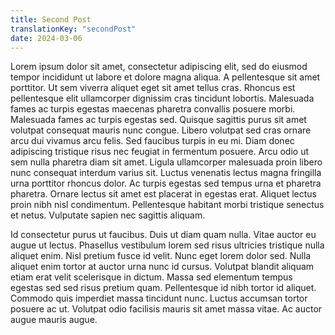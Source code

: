 ```yaml
---
title: Second Post
translationKey: "secondPost"
date: 2024-03-06
---
```

Lorem ipsum dolor sit amet, consectetur adipiscing elit, sed do eiusmod tempor incididunt ut labore et dolore magna aliqua. A pellentesque sit amet porttitor. Ut sem viverra aliquet eget sit amet tellus cras. Rhoncus est pellentesque elit ullamcorper dignissim cras tincidunt lobortis. Malesuada fames ac turpis egestas maecenas pharetra convallis posuere morbi. Malesuada fames ac turpis egestas sed. Quisque sagittis purus sit amet volutpat consequat mauris nunc congue. Libero volutpat sed cras ornare arcu dui vivamus arcu felis. Sed faucibus turpis in eu mi. Diam donec adipiscing tristique risus nec feugiat in fermentum posuere. Arcu odio ut sem nulla pharetra diam sit amet. Ligula ullamcorper malesuada proin libero nunc consequat interdum varius sit. Luctus venenatis lectus magna fringilla urna porttitor rhoncus dolor. Ac turpis egestas sed tempus urna et pharetra pharetra. Ornare lectus sit amet est placerat in egestas erat. Aliquet lectus proin nibh nisl condimentum. Pellentesque habitant morbi tristique senectus et netus. Vulputate sapien nec sagittis aliquam.

Id consectetur purus ut faucibus. Duis ut diam quam nulla. Vitae auctor eu augue ut lectus. Phasellus vestibulum lorem sed risus ultricies tristique nulla aliquet enim. Nisl pretium fusce id velit. Nunc eget lorem dolor sed. Nulla aliquet enim tortor at auctor urna nunc id cursus. Volutpat blandit aliquam etiam erat velit scelerisque in dictum. Massa sed elementum tempus egestas sed sed risus pretium quam. Pellentesque id nibh tortor id aliquet. Commodo quis imperdiet massa tincidunt nunc. Luctus accumsan tortor posuere ac ut. Volutpat odio facilisis mauris sit amet massa vitae. Ac auctor augue mauris augue.
